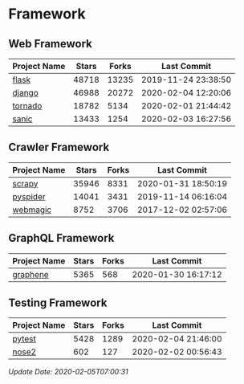 # Framework

## Web Framework

| Project Name | Stars | Forks | Last Commit |
| ------------ | ----- | ----- | ----------- |
| [flask](https://github.com/pallets/flask) | 48718 | 13235 | 2019-11-24 23:38:50 |
| [django](https://github.com/django/django) | 46988 | 20272 | 2020-02-04 12:20:06 |
| [tornado](https://github.com/tornadoweb/tornado) | 18782 | 5134 | 2020-02-01 21:44:42 |
| [sanic](https://github.com/huge-success/sanic) | 13433 | 1254 | 2020-02-03 16:27:56 |

## Crawler Framework

| Project Name | Stars | Forks | Last Commit |
| ------------ | ----- | ----- | ----------- |
| [scrapy](https://github.com/scrapy/scrapy) | 35946 | 8331 | 2020-01-31 18:50:19 |
| [pyspider](https://github.com/binux/pyspider) | 14041 | 3431 | 2019-11-14 06:16:04 |
| [webmagic](https://github.com/code4craft/webmagic) | 8752 | 3706 | 2017-12-02 02:57:06 |

## GraphQL Framework

| Project Name | Stars | Forks | Last Commit |
| ------------ | ----- | ----- | ----------- |
| [graphene](https://github.com/graphql-python/graphene) | 5365 | 568 | 2020-01-30 16:17:12 |

## Testing Framework

| Project Name | Stars | Forks | Last Commit |
| ------------ | ----- | ----- | ----------- |
| [pytest](https://github.com/pytest-dev/pytest) | 5428 | 1289 | 2020-02-04 21:46:00 |
| [nose2](https://github.com/nose-devs/nose2) | 602 | 127 | 2020-02-02 00:56:43 |

*Update Date: 2020-02-05T07:00:31*